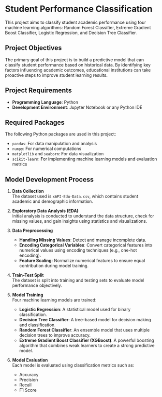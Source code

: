# Student Performance Classification

This project aims to classify student academic performance using four machine learning algorithms: Random Forest Classifier, Extreme Gradient Boost Classifier, Logistic Regression, and Decision Tree Classifier.

## Project Objectives

The primary goal of this project is to build a predictive model that can classify student performance based on historical data. By identifying key factors influencing academic outcomes, educational institutions can take proactive steps to improve student learning results.

## Project Requirements

- **Programming Language**: Python
- **Development Environment**: Jupyter Notebook or any Python IDE

## Required Packages

The following Python packages are used in this project:

- `pandas`: For data manipulation and analysis
- `numpy`: For numerical computations
- `matplotlib` and `seaborn`: For data visualization
- `scikit-learn`: For implementing machine learning models and evaluation metrics

## Model Development Process

1. **Data Collection**  
   The dataset used is `xAPI-Edu-Data.csv`, which contains student academic and demographic information.

2. **Exploratory Data Analysis (EDA)**  
   Initial analysis is conducted to understand the data structure, check for missing values, and gain insights using statistics and visualizations.

3. **Data Preprocessing**  
   - **Handling Missing Values**: Detect and manage incomplete data.
   - **Encoding Categorical Variables**: Convert categorical features into numerical values using encoding techniques (e.g., one-hot encoding).
   - **Feature Scaling**: Normalize numerical features to ensure equal contribution during model training.

4. **Train-Test Split**  
   The dataset is split into training and testing sets to evaluate model performance objectively.

5. **Model Training**  
   Four machine learning models are trained:
   - **Logistic Regression**: A statistical model used for binary classification.
   - **Decision Tree Classifier**: A tree-based model for decision making and classification.
   - **Random Forest Classifier**: An ensemble model that uses multiple decision trees to improve accuracy.
   - **Extreme Gradient Boost Classifier (XGBoost)**: A powerful boosting algorithm that combines weak learners to create a strong predictive model.

6. **Model Evaluation**  
   Each model is evaluated using classification metrics such as:
   - Accuracy
   - Precision
   - Recall
   - F1 Score  
